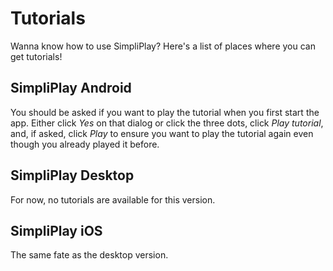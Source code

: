 # Tutorials
Wanna know how to use SimpliPlay? Here's a list of places where you can get tutorials!

## SimpliPlay Android
You should be asked if you want to play the tutorial when you first start the app. Either click *Yes* on that dialog or click the three dots, click *Play tutorial*, and, if asked, click *Play*
to ensure you want to play the tutorial again even though you already played it before.

## SimpliPlay Desktop
For now, no tutorials are available for this version.

## SimpliPlay iOS
The same fate as the desktop version.
